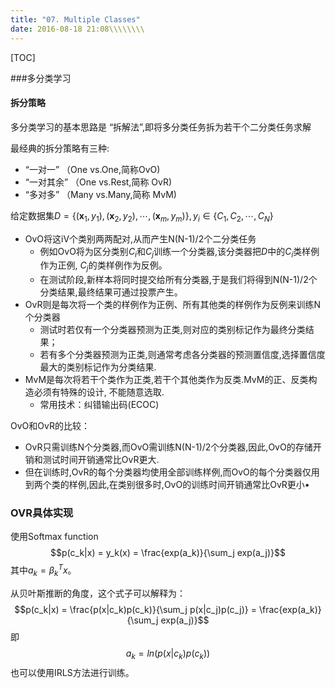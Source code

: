 ```yaml
---
title: "07. Multiple Classes"
date: 2016-08-18 21:08\\\\\\\\
---
```


[TOC]

###多分类学习
#### 拆分策略
多分类学习的基本思路是 “拆解法”,即将多分类任务拆为若干个二分类任务求解

最经典的拆分策略有三种:

- “一对一” （One vs.One,简称OvO)
- “一对其余” （One vs.Rest,简称 OvR)
- “多对多” （Many vs.Many,简称 MvM)

给定数据集$D=\{(\boldsymbol x_1, y_1),(\boldsymbol x_2, y_2),\cdots,(\boldsymbol x_m, y_m)\}, y_i \in \{C_1,C_2,\cdots,C_N\}$

- OvO将这iV个类别两两配对,从而产生N(N-1)/2个二分类任务
  	- 例如OvO将为区分类别$C_i$和$C_j$训练一个分类器,该分类器把$D$中的$C_i$类样例作为正例, $C_j$的类样例作为反例。
  	- 在测试阶段,新样本将同时提交给所有分类器,于是我们将得到N(N-1)/2个分类结果,最终结果可通过投票产生。
- OvR则是每次将一个类的样例作为正例、所有其他类的样例作为反例来训练N个分类器
  - 测试时若仅有一个分类器预测为正类,则对应的类别标记作为最终分类结果；
  - 若有多个分类器预测为正类,则通常考虑各分类器的预测置信度,选择置信度最大的类别标记作为分类结果.
- MvM是每次将若干个类作为正类,若干个其他类作为反类.MvM的正、反类构造必须有特殊的设计, 不能随意选取.
  - 常用技术：纠错输出码(ECOC)
  
OvO和OvR的比较：

- OvR只需训练N个分类器,而OvO需训练N(N-1)/2个分类器,因此,OvO的存储开销和测试时间开销通常比OvR更大.
- 但在训练时,OvR的每个分类器均使用全部训练样例,而OvO的每个分类器仅用到两个类的样例,因此,在类别很多时,OvO的训练时间开销通常比OvR更小•

### OVR具体实现
使用Softmax function
$$p(c_k|x) = y_k(x) = \frac{exp(a_k)}{\sum_j exp(a_j)}$$
其中$a_k=\beta_k^Tx$。

从贝叶斯推断的角度，这个式子可以解释为：
$$p(c_k|x) = \frac{p(x|c_k)p(c_k)}{\sum_j p(x|c_j)p(c_j)} = \frac{exp(a_k)}{\sum_j exp(a_j)}$$
即
$$a_k = ln(p(x|c_k)p(c_k))$$
也可以使用IRLS方法进行训练。